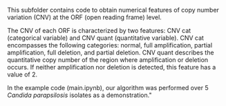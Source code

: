 This subfolder contains code to obtain numerical features of copy number variation (CNV) at the ORF (open reading frame) level.

The CNV of each ORF is characterized by two features: CNV cat (categorical variable) and CNV quant (quantitative variable).
CNV cat encompasses the following categories: normal, full amplification, partial amplification, full deletion, and partial deletion.
CNV quant describes the quantitative copy number of the region where amplification or deletion occurs.
If neither amplification nor deletion is detected, this feature has a value of 2.

In the example code (main.ipynb), our algorithm was performed over 5 *Candida parapsilosis* isolates as a demonstration."
